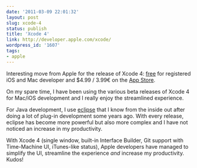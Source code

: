 ```yaml
---
date: '2011-03-09 22:01:32'
layout: post
slug: xcode-4
status: publish
title: 'Xcode 4'
link: http://developer.apple.com/xcode/
wordpress_id: '1607'
tags:
- apple
---
```


Interesting move from Apple for the release of Xcode 4: [free][free] for registered iOS and Mac developer and $4.99 / 3.99&euro; on the [App Store][appstore].

On my spare time, I have been using the various beta releases of Xcode 4 for Mac/iOS development  and I really enjoy the streamlined experience.

For Java development, I use [eclipse][eclipse] that I know from the inside out after doing a lot of plug-in development some years ago.
With every release, eclipse has become more powerful but also more complex and I have not noticed an increase in my productivity.

With Xcode 4 (single window, built-in Interface Builder, Git support with Time-Machine UI, iTunes-like status), Apple developers have managed to simplify the UI, streamline the experience *and* increase my productivity.  
Kudos!

[free]: http://developer.apple.com/xcode/
[appstore]:  http://itunes.apple.com/us/app/xcode/id422352214?mt=12&ls;=1
[eclipse]: http://eclipse.org/
